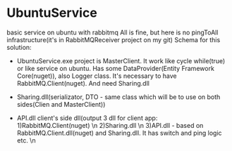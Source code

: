 # UbuntuService
basic service on ubuntu with rabbitmq
All is fine, but here is no pingToAll infrastructure(it's in RabbitMQReceiver project on my git)
Schema for this solution:

- UbuntuService.exe project is MasterClient. It work like cycle while(true) or like service on ubuntu. Has some DataProvider(Entity Framework Core(nuget)), also Logger class. It's necessary to have RabbitMQ.Client(nuget). And need Sharing.dll

- Sharing.dll(serializator, DTO - same class which will be to use on both sides(Clien and MasterClient))

- API.dll client's side dll(output 3 dll for client app:
  1)RabbitMQ.Client(nuget) \n
  2)Sharing.dll \n
  3)API.dll - based on RabbitMQ.Client.dll(nuget) and Sharing.dll. It has switch and ping logic etc. \n
